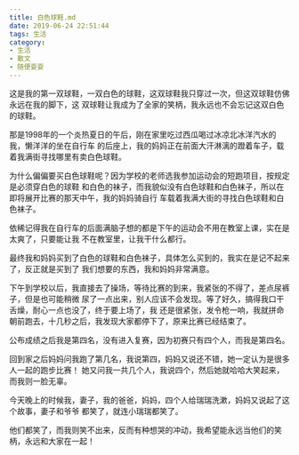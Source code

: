 ```yaml
---
title: 白色球鞋.md
date: 2019-06-24 22:51:44
tags: 生活
category: 
- 生活
- 散文
- 随便耍耍
---
```


这是我的第一双球鞋，一双白色的球鞋，这双球鞋我只穿过一次，但这双球鞋仿佛永远在我的脚下，这
双球鞋让我成为了全家的笑柄，我永远也不会忘记这双白色的球鞋。


那是1998年的一个炎热夏日的午后，刚在家里吃过西瓜喝过冰凉北冰洋汽水的我，懒洋洋的坐在自行车
的后座上，我的妈妈正在前面大汗淋漓的蹬着车子，载着我满街寻找哪里有卖白色球鞋。


为什么偏偏要买白色球鞋呢？因为学校的老师选我参加运动会的短跑项目，按规定是必须穿白色的球鞋
和白色的袜子，而我貌似没有白色球鞋和白色袜子，所以在即将展开比赛的那天中午，我的妈妈骑自行
车载着我满大街的寻找白色球鞋和白色袜子。


依稀记得我在自行车的后面满脑子想的都是下午的运动会不用在教室上课，实在是太爽了，只要能让我
不在教室里，让我干什么都行。


最终我和妈妈买到了白色的球鞋和白色袜子，具体怎么买到的，我实在是记不起来了，反正就是买到了
我们想要的东西，我和妈妈非常满意。


下午到学校以后，我直接去了操场，等待比赛的到来，我紧张的不得了，差点尿裤子，但是也可能稍微
尿了一点出来，别人应该不会发现。等了好久，搞得我口干舌燥，耐心一点也没了，终于要上场了，我
还是很紧张，发令枪一响，我就拼命朝前跑去，十几秒之后，我发现大家都停下了，原来比赛已经结束了。


公布成绩之后我是第四名，没有进入复赛，因为初赛只有四个人，而我是第四名。


回到家之后妈妈问我跑了第几名，我说第四，妈妈又说还不错，她一定认为是很多人一起的跑步比赛！
她又问我一共几个人，我说四个，然后她就哈哈大笑起来，而我则一脸无辜。


今天晚上的时候我，妻子，我的爸爸，妈妈，四个人给瑞瑞洗漱，妈妈又说起了这个故事，妻子和爷爷
都笑了，就连小瑞瑞都笑了。


他们都笑了，而我则笑不出来，反而有种想哭的冲动，我希望能永远当他们的笑柄，永远和大家在一起！
